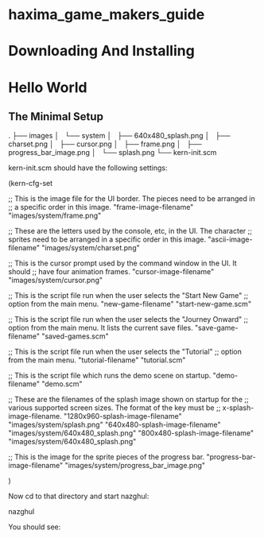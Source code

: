 haxima_game_makers_guide
========================

# Downloading And Installing

# Hello World

## The Minimal Setup

.
├── images
│   └── system
│       ├── 640x480_splash.png
│       ├── charset.png
│       ├── cursor.png
│       ├── frame.png
│       ├── progress_bar_image.png
│       └── splash.png
└── kern-init.scm

kern-init.scm should have the following settings:

(kern-cfg-set 

 ;; This is the image file for the UI border. The pieces need to be arranged in
 ;; a specific order in this image.
 "frame-image-filename"  "images/system/frame.png"

 ;; These are the letters used by the console, etc, in the UI. The character
 ;; sprites need to be arranged in a specific order in this image.
 "ascii-image-filename"  "images/system/charset.png"

 ;; This is the cursor prompt used by the command window in the UI. It should
 ;; have four animation frames.
 "cursor-image-filename" "images/system/cursor.png"

 ;; This is the script file run when the user selects the "Start New Game"
 ;; option from the main menu.
 "new-game-filename"     "start-new-game.scm"

 ;; This is the script file run when the user selects the "Journey Onward"
 ;; option from the main menu. It lists the current save files.
 "save-game-filename"     "saved-games.scm"

 ;; This is the script file run when the user selects the "Tutorial"
 ;; option from the main menu.
 "tutorial-filename"     "tutorial.scm"

 ;; This is the script file which runs the demo scene on startup.
 "demo-filename" "demo.scm"

 ;; These are the filenames of the splash image shown on startup for the
 ;; various supported screen sizes. The format of the key must be
 ;; <width>x<height>-splash-image-filename.
 "1280x960-splash-image-filename" "images/system/splash.png"
 "640x480-splash-image-filename" "images/system/640x480_splash.png"
 "800x480-splash-image-filename" "images/system/640x480_splash.png"

;; This is the image for the sprite pieces of the progress bar.
"progress-bar-image-filename" "images/system/progress_bar_image.png"

 )

Now cd to that directory and start nazghul:

nazghul

You should see:

